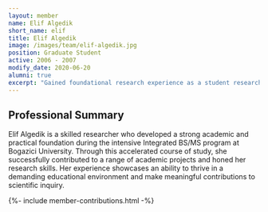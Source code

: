 ```yaml
---
layout: member
name: Elif Algedik
short_name: elif
title: Elif Algedik
image: /images/team/elif-algedik.jpg
position: Graduate Student
active: 2006 - 2007 
modify_date: 2020-06-20 
alumni: true
excerpt: "Gained foundational research experience as a student researcher in the Integrated BS/MS program at Bogazici University."
---
```


## Professional Summary

<div class="card bg-light mb-3">
<div class="card-body">
<p class="card-text">
Elif Algedik is a skilled researcher who developed a strong academic and practical foundation during the intensive Integrated BS/MS program at Bogazici University. Through this accelerated course of study, she successfully contributed to a range of academic projects and honed her research skills. Her experience showcases an ability to thrive in a demanding educational environment and make meaningful contributions to scientific inquiry.
</p>
</div>
</div>

{%- include member-contributions.html -%}